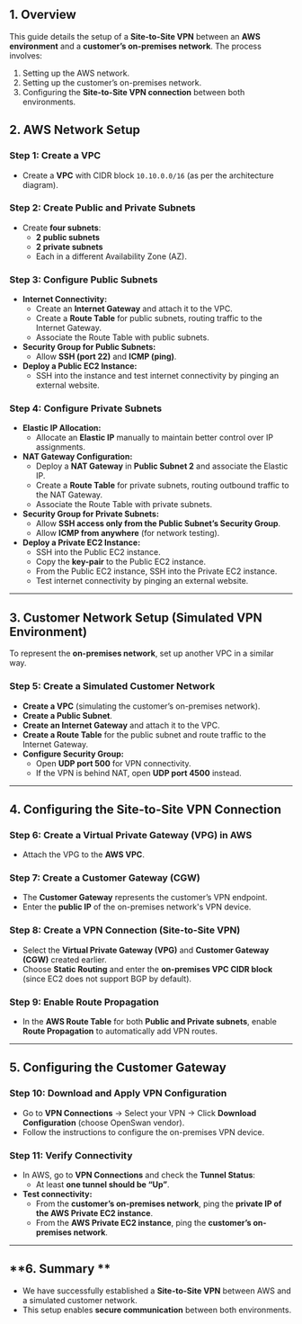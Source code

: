## **1. Overview**  
This guide details the setup of a **Site-to-Site VPN** between an **AWS environment** and a **customer’s on-premises network**. The process involves:  
1. Setting up the AWS network.  
2. Setting up the customer’s on-premises network.  
3. Configuring the **Site-to-Site VPN connection** between both environments.  

## **2. AWS Network Setup**  

### **Step 1: Create a VPC**  
- Create a **VPC** with CIDR block `10.10.0.0/16` (as per the architecture diagram).  

### **Step 2: Create Public and Private Subnets**  
- Create **four subnets**:  
  - **2 public subnets**  
  - **2 private subnets**  
  - Each in a different Availability Zone (AZ).  

### **Step 3: Configure Public Subnets**  
- **Internet Connectivity:**  
  - Create an **Internet Gateway** and attach it to the VPC.  
  - Create a **Route Table** for public subnets, routing traffic to the Internet Gateway.  
  - Associate the Route Table with public subnets.  
- **Security Group for Public Subnets:**  
  - Allow **SSH (port 22)** and **ICMP (ping)**.  
- **Deploy a Public EC2 Instance:**  
  - SSH into the instance and test internet connectivity by pinging an external website.  

### **Step 4: Configure Private Subnets**  
- **Elastic IP Allocation:**  
  - Allocate an **Elastic IP** manually to maintain better control over IP assignments.  
- **NAT Gateway Configuration:**  
  - Deploy a **NAT Gateway** in **Public Subnet 2** and associate the Elastic IP.  
  - Create a **Route Table** for private subnets, routing outbound traffic to the NAT Gateway.  
  - Associate the Route Table with private subnets.  
- **Security Group for Private Subnets:**  
  - Allow **SSH access only from the Public Subnet’s Security Group**.  
  - Allow **ICMP from anywhere** (for network testing).  
- **Deploy a Private EC2 Instance:**  
  - SSH into the Public EC2 instance.  
  - Copy the **key-pair** to the Public EC2 instance.  
  - From the Public EC2 instance, SSH into the Private EC2 instance.  
  - Test internet connectivity by pinging an external website.  

---

## **3. Customer Network Setup (Simulated VPN Environment)**  
To represent the **on-premises network**, set up another VPC in a similar way.  

### **Step 5: Create a Simulated Customer Network**  
- **Create a VPC** (simulating the customer’s on-premises network).  
- **Create a Public Subnet**.  
- **Create an Internet Gateway** and attach it to the VPC.  
- **Create a Route Table** for the public subnet and route traffic to the Internet Gateway.  
- **Configure Security Group:**  
  - Open **UDP port 500** for VPN connectivity.  
  - If the VPN is behind NAT, open **UDP port 4500** instead.  

---

## **4. Configuring the Site-to-Site VPN Connection**  

### **Step 6: Create a Virtual Private Gateway (VPG) in AWS**  
- Attach the VPG to the **AWS VPC**.  

### **Step 7: Create a Customer Gateway (CGW)**  
- The **Customer Gateway** represents the customer’s VPN endpoint.  
- Enter the **public IP** of the on-premises network's VPN device.  

### **Step 8: Create a VPN Connection (Site-to-Site VPN)**  
- Select the **Virtual Private Gateway (VPG)** and **Customer Gateway (CGW)** created earlier.  
- Choose **Static Routing** and enter the **on-premises VPC CIDR block** (since EC2 does not support BGP by default).  

### **Step 9: Enable Route Propagation**  
- In the **AWS Route Table** for both **Public and Private subnets**, enable **Route Propagation** to automatically add VPN routes.  

---

## **5. Configuring the Customer Gateway**  

### **Step 10: Download and Apply VPN Configuration**  
- Go to **VPN Connections** → Select your VPN → Click **Download Configuration** (choose OpenSwan vendor).  
- Follow the instructions to configure the on-premises VPN device.  

### **Step 11: Verify Connectivity**  
- In AWS, go to **VPN Connections** and check the **Tunnel Status**:  
  - At least **one tunnel should be “Up”**.  
- **Test connectivity:**  
  - From the **customer’s on-premises network**, ping the **private IP of the AWS Private EC2 instance**.  
  - From the **AWS Private EC2 instance**, ping the **customer’s on-premises network**.  

---

## **6. Summary **  
- We have successfully established a **Site-to-Site VPN** between AWS and a simulated customer network.  
- This setup enables **secure communication** between both environments.  
 

